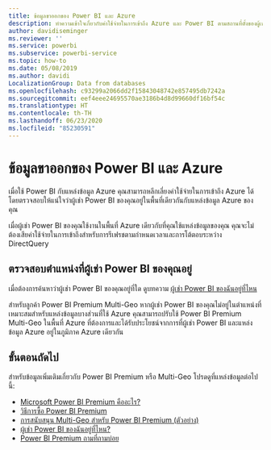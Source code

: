 ```yaml
---
title: ข้อมูลขาออกของ Power BI และ Azure
description: ทำความเข้าใจเกี่ยวกับค่าใช้จ่ายในการเข้าถึง Azure และ Power BI ตามสถานที่ตั้งของผู้เช่าและ Power BI Premium
author: davidiseminger
ms.reviewer: ''
ms.service: powerbi
ms.subservice: powerbi-service
ms.topic: how-to
ms.date: 05/08/2019
ms.author: davidi
LocalizationGroup: Data from databases
ms.openlocfilehash: c93299a2066dd2f15843048742e857495db7242a
ms.sourcegitcommit: eef4eee24695570ae3186b4d8d99660df16bf54c
ms.translationtype: HT
ms.contentlocale: th-TH
ms.lasthandoff: 06/23/2020
ms.locfileid: "85230591"
---
```

# <a name="power-bi-and-azure-egress"></a>ข้อมูลขาออกของ Power BI และ Azure

เมื่อใช้ Power BI กับแหล่งข้อมูล Azure คุณสามารถหลีกเลี่ยงค่าใช้จ่ายในการเข้าถึง Azure ได้โดยตรวจสอบให้แน่ใจว่าผู้เช่า Power BI ของคุณอยู่ในพื้นที่เดียวกันกับแหล่งข้อมูล Azure ของคุณ

เมื่อผู้เช่า Power BI ของคุณใช้งานในพื้นที่ Azure เดียวกับที่คุณใช้แหล่งข้อมูลของคุณ คุณจะไม่ต้องเสียค่าใช้จ่ายในการเข้าถึงสำหรับการรีเฟรชตามกำหนดเวลาและการโต้ตอบระหว่าง DirectQuery 

## <a name="determining-where-your-power-bi-tenant-is-located"></a>ตรวจสอบตำแหน่งที่ผู้เช่า Power BI ของคุณอยู่

เมื่อต้องการค้นหาว่าผู้เช่า Power BI ของคุณอยู่ที่ใด ดูบทความ [ผู้เช่า Power BI ของฉันอยู่ที่ไหน](../admin/service-admin-where-is-my-tenant-located.md)

สำหรับลูกค้า Power BI Premium Multi-Geo หากผู้เช่า Power BI ของคุณไม่อยู่ในตำแหน่งที่เหมาะสมสำหรับแหล่งข้อมูลบางส่วนที่ใช้ Azure คุณสามารถปรับใช้ Power BI Premium Multi-Geo ในพื้นที่ Azure ที่ต้องการและได้รับประโยชน์จากการที่ผู้เช่า Power BI และแหล่งข้อมูล Azure อยู่ในภูมิภาค Azure เดียวกัน

## <a name="next-steps"></a>ขั้นตอนถัดไป

สำหรับข้อมูลเพิ่มเติมเกี่ยวกับ Power BI Premium หรือ Multi-Geo โปรดดูที่แหล่งข้อมูลต่อไปนี้:

* [Microsoft Power BI Premium คืออะไร?](../admin/service-premium-what-is.md)
* [วิธีการซื้อ Power BI Premium](../admin/service-admin-premium-purchase.md)
* [การสนับสนุน Multi-Geo สำหรับ Power BI Premium (ตัวอย่าง)](../admin/service-admin-premium-multi-geo.md)
* [ผู้เช่า Power BI ของฉันอยู่ที่ไหน?](../admin/service-admin-where-is-my-tenant-located.md)
* [Power BI Premium ถามที่ถามบ่อย](../admin/service-premium-faq.md)
